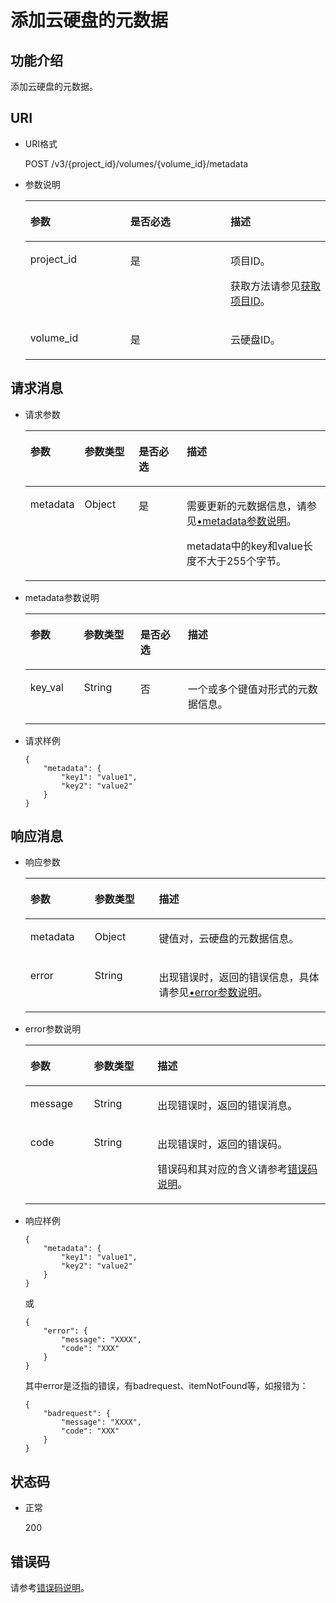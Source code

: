 # 添加云硬盘的元数据<a name="evs_04_3038"></a>

## 功能介绍<a name="section60214390"></a>

添加云硬盘的元数据。

## URI<a name="section5058598"></a>

-   URI格式

    POST /v3/\{project\_id\}/volumes/\{volume\_id\}/metadata

-   参数说明

    <a name="table58294385"></a>
    <table><thead align="left"><tr id="row24683273"><th class="cellrowborder" valign="top" width="33.33333333333333%" id="mcps1.1.4.1.1"><p id="p53188122"><a name="p53188122"></a><a name="p53188122"></a>参数</p>
    </th>
    <th class="cellrowborder" valign="top" width="33.33333333333333%" id="mcps1.1.4.1.2"><p id="p13270664"><a name="p13270664"></a><a name="p13270664"></a>是否必选</p>
    </th>
    <th class="cellrowborder" valign="top" width="33.33333333333333%" id="mcps1.1.4.1.3"><p id="p1182010"><a name="p1182010"></a><a name="p1182010"></a>描述</p>
    </th>
    </tr>
    </thead>
    <tbody><tr id="row28634009"><td class="cellrowborder" valign="top" width="33.33333333333333%" headers="mcps1.1.4.1.1 "><p id="p37653388"><a name="p37653388"></a><a name="p37653388"></a>project_id</p>
    </td>
    <td class="cellrowborder" valign="top" width="33.33333333333333%" headers="mcps1.1.4.1.2 "><p id="p30025596"><a name="p30025596"></a><a name="p30025596"></a>是</p>
    </td>
    <td class="cellrowborder" valign="top" width="33.33333333333333%" headers="mcps1.1.4.1.3 "><p id="p16154192"><a name="p16154192"></a><a name="p16154192"></a>项目ID。</p>
    <p id="p55811451337"><a name="p55811451337"></a><a name="p55811451337"></a>获取方法请参见<a href="获取项目ID.md">获取项目ID</a>。</p>
    </td>
    </tr>
    <tr id="row11170003"><td class="cellrowborder" valign="top" width="33.33333333333333%" headers="mcps1.1.4.1.1 "><p id="p32355065"><a name="p32355065"></a><a name="p32355065"></a>volume_id</p>
    </td>
    <td class="cellrowborder" valign="top" width="33.33333333333333%" headers="mcps1.1.4.1.2 "><p id="p3514615"><a name="p3514615"></a><a name="p3514615"></a>是</p>
    </td>
    <td class="cellrowborder" valign="top" width="33.33333333333333%" headers="mcps1.1.4.1.3 "><p id="p16248438"><a name="p16248438"></a><a name="p16248438"></a>云硬盘ID。</p>
    </td>
    </tr>
    </tbody>
    </table>


## 请求消息<a name="section45527389"></a>

-   请求参数

    <a name="evs_04_2074_table31588048"></a>
    <table><thead align="left"><tr id="evs_04_2074_row57330849"><th class="cellrowborder" valign="top" width="17.171717171717173%" id="mcps1.1.5.1.1"><p id="evs_04_2074_p13287175"><a name="evs_04_2074_p13287175"></a><a name="evs_04_2074_p13287175"></a>参数</p>
    </th>
    <th class="cellrowborder" valign="top" width="18.181818181818183%" id="mcps1.1.5.1.2"><p id="evs_04_2074_p2519427"><a name="evs_04_2074_p2519427"></a><a name="evs_04_2074_p2519427"></a>参数类型</p>
    </th>
    <th class="cellrowborder" valign="top" width="16.161616161616163%" id="mcps1.1.5.1.3"><p id="evs_04_2074_p2747002"><a name="evs_04_2074_p2747002"></a><a name="evs_04_2074_p2747002"></a>是否必选</p>
    </th>
    <th class="cellrowborder" valign="top" width="48.484848484848484%" id="mcps1.1.5.1.4"><p id="evs_04_2074_p21180630"><a name="evs_04_2074_p21180630"></a><a name="evs_04_2074_p21180630"></a>描述</p>
    </th>
    </tr>
    </thead>
    <tbody><tr id="evs_04_2074_row53167494153413"><td class="cellrowborder" valign="top" width="17.171717171717173%" headers="mcps1.1.5.1.1 "><p id="evs_04_2074_p11599783153413"><a name="evs_04_2074_p11599783153413"></a><a name="evs_04_2074_p11599783153413"></a>metadata</p>
    </td>
    <td class="cellrowborder" valign="top" width="18.181818181818183%" headers="mcps1.1.5.1.2 "><p id="evs_04_2074_p58405153413"><a name="evs_04_2074_p58405153413"></a><a name="evs_04_2074_p58405153413"></a>Object</p>
    </td>
    <td class="cellrowborder" valign="top" width="16.161616161616163%" headers="mcps1.1.5.1.3 "><p id="evs_04_2074_p4730855153413"><a name="evs_04_2074_p4730855153413"></a><a name="evs_04_2074_p4730855153413"></a>是</p>
    </td>
    <td class="cellrowborder" valign="top" width="48.484848484848484%" headers="mcps1.1.5.1.4 "><p id="evs_04_2074_p203071547124818"><a name="evs_04_2074_p203071547124818"></a><a name="evs_04_2074_p203071547124818"></a>需要更新的元数据信息，请参见<a href="#evs_04_2074_li54973602211845">•metadata参数说明</a>。</p>
    <p id="evs_04_2074_p47654998153413"><a name="evs_04_2074_p47654998153413"></a><a name="evs_04_2074_p47654998153413"></a><span id="evs_04_2074_text17527183012510"><a name="evs_04_2074_text17527183012510"></a><a name="evs_04_2074_text17527183012510"></a>metadata中的key和value长度不大于255个字节。</span></p>
    </td>
    </tr>
    </tbody>
    </table>

-   <a name="evs_04_2074_li54973602211845"></a>metadata参数说明

    <a name="evs_04_2074_table32717123212358"></a>
    <table><thead align="left"><tr id="evs_04_2074_row2280240212358"><th class="cellrowborder" valign="top" width="17.82178217821782%" id="mcps1.1.5.1.1"><p id="evs_04_2074_p50481723212358"><a name="evs_04_2074_p50481723212358"></a><a name="evs_04_2074_p50481723212358"></a>参数</p>
    </th>
    <th class="cellrowborder" valign="top" width="18.81188118811881%" id="mcps1.1.5.1.2"><p id="evs_04_2074_p62487767212358"><a name="evs_04_2074_p62487767212358"></a><a name="evs_04_2074_p62487767212358"></a>参数类型</p>
    </th>
    <th class="cellrowborder" valign="top" width="15.841584158415841%" id="mcps1.1.5.1.3"><p id="evs_04_2074_p28344363212358"><a name="evs_04_2074_p28344363212358"></a><a name="evs_04_2074_p28344363212358"></a>是否必选</p>
    </th>
    <th class="cellrowborder" valign="top" width="47.524752475247524%" id="mcps1.1.5.1.4"><p id="evs_04_2074_p14192096212358"><a name="evs_04_2074_p14192096212358"></a><a name="evs_04_2074_p14192096212358"></a>描述</p>
    </th>
    </tr>
    </thead>
    <tbody><tr id="evs_04_2074_row8709150212358"><td class="cellrowborder" valign="top" width="17.82178217821782%" headers="mcps1.1.5.1.1 "><p id="evs_04_2074_p34352524212358"><a name="evs_04_2074_p34352524212358"></a><a name="evs_04_2074_p34352524212358"></a>key_val</p>
    </td>
    <td class="cellrowborder" valign="top" width="18.81188118811881%" headers="mcps1.1.5.1.2 "><p id="evs_04_2074_p31091026212358"><a name="evs_04_2074_p31091026212358"></a><a name="evs_04_2074_p31091026212358"></a>String</p>
    </td>
    <td class="cellrowborder" valign="top" width="15.841584158415841%" headers="mcps1.1.5.1.3 "><p id="evs_04_2074_p35345177212358"><a name="evs_04_2074_p35345177212358"></a><a name="evs_04_2074_p35345177212358"></a>否</p>
    </td>
    <td class="cellrowborder" valign="top" width="47.524752475247524%" headers="mcps1.1.5.1.4 "><p id="evs_04_2074_p44387080212358"><a name="evs_04_2074_p44387080212358"></a><a name="evs_04_2074_p44387080212358"></a>一个或多个键值对形式的元数据信息。</p>
    </td>
    </tr>
    </tbody>
    </table>

-   请求样例

    ```
    {
        "metadata": {
            "key1": "value1", 
            "key2": "value2"
        }
    }
    ```


## 响应消息<a name="section7093323"></a>

-   响应参数

    <a name="evs_04_2074_table11977025201856"></a>
    <table><thead align="left"><tr id="evs_04_2074_row8102228201856"><th class="cellrowborder" valign="top" width="21.43%" id="mcps1.1.4.1.1"><p id="evs_04_2074_p11709178184818"><a name="evs_04_2074_p11709178184818"></a><a name="evs_04_2074_p11709178184818"></a>参数</p>
    </th>
    <th class="cellrowborder" valign="top" width="21.43%" id="mcps1.1.4.1.2"><p id="evs_04_2074_p67131989483"><a name="evs_04_2074_p67131989483"></a><a name="evs_04_2074_p67131989483"></a>参数类型</p>
    </th>
    <th class="cellrowborder" valign="top" width="57.14%" id="mcps1.1.4.1.3"><p id="evs_04_2074_p87153824811"><a name="evs_04_2074_p87153824811"></a><a name="evs_04_2074_p87153824811"></a>描述</p>
    </th>
    </tr>
    </thead>
    <tbody><tr id="evs_04_2074_row60683035201856"><td class="cellrowborder" valign="top" width="21.43%" headers="mcps1.1.4.1.1 "><p id="evs_04_2074_p16378828201856"><a name="evs_04_2074_p16378828201856"></a><a name="evs_04_2074_p16378828201856"></a>metadata</p>
    </td>
    <td class="cellrowborder" valign="top" width="21.43%" headers="mcps1.1.4.1.2 "><p id="evs_04_2074_p6490369115541"><a name="evs_04_2074_p6490369115541"></a><a name="evs_04_2074_p6490369115541"></a>Object</p>
    </td>
    <td class="cellrowborder" valign="top" width="57.14%" headers="mcps1.1.4.1.3 "><p id="evs_04_2074_p20205612201856"><a name="evs_04_2074_p20205612201856"></a><a name="evs_04_2074_p20205612201856"></a>键值对，云硬盘的元数据信息。</p>
    </td>
    </tr>
    <tr id="evs_04_2074_row11511747165814"><td class="cellrowborder" valign="top" width="21.43%" headers="mcps1.1.4.1.1 "><p id="evs_04_2074_p129522216412"><a name="evs_04_2074_p129522216412"></a><a name="evs_04_2074_p129522216412"></a>error</p>
    </td>
    <td class="cellrowborder" valign="top" width="21.43%" headers="mcps1.1.4.1.2 "><p id="evs_04_2074_p1595262111415"><a name="evs_04_2074_p1595262111415"></a><a name="evs_04_2074_p1595262111415"></a>String</p>
    </td>
    <td class="cellrowborder" valign="top" width="57.14%" headers="mcps1.1.4.1.3 "><p id="evs_04_2074_p109527215417"><a name="evs_04_2074_p109527215417"></a><a name="evs_04_2074_p109527215417"></a>出现错误时，返回的错误信息，具体请参见<a href="#evs_04_2074_li0419202382514">•error参数说明</a>。</p>
    </td>
    </tr>
    </tbody>
    </table>

-   <a name="evs_04_2074_li0419202382514"></a>error参数说明

    <a name="evs_04_2074_evs_04_2013_table15441099103019"></a>
    <table><thead align="left"><tr id="evs_04_2074_evs_04_2013_row54094047103019"><th class="cellrowborder" valign="top" width="21.17788221177882%" id="mcps1.1.4.1.1"><p id="evs_04_2074_evs_04_2013_p19541716103019"><a name="evs_04_2074_evs_04_2013_p19541716103019"></a><a name="evs_04_2074_evs_04_2013_p19541716103019"></a>参数</p>
    </th>
    <th class="cellrowborder" valign="top" width="21.17788221177882%" id="mcps1.1.4.1.2"><p id="evs_04_2074_evs_04_2013_p39375186103019"><a name="evs_04_2074_evs_04_2013_p39375186103019"></a><a name="evs_04_2074_evs_04_2013_p39375186103019"></a>参数类型</p>
    </th>
    <th class="cellrowborder" valign="top" width="57.64423557644236%" id="mcps1.1.4.1.3"><p id="evs_04_2074_evs_04_2013_p38578950103019"><a name="evs_04_2074_evs_04_2013_p38578950103019"></a><a name="evs_04_2074_evs_04_2013_p38578950103019"></a>描述</p>
    </th>
    </tr>
    </thead>
    <tbody><tr id="evs_04_2074_evs_04_2013_row59401790103019"><td class="cellrowborder" valign="top" width="21.17788221177882%" headers="mcps1.1.4.1.1 "><p id="evs_04_2074_evs_04_2013_p46815658103019"><a name="evs_04_2074_evs_04_2013_p46815658103019"></a><a name="evs_04_2074_evs_04_2013_p46815658103019"></a>message</p>
    </td>
    <td class="cellrowborder" valign="top" width="21.17788221177882%" headers="mcps1.1.4.1.2 "><p id="evs_04_2074_evs_04_2013_p33971979103019"><a name="evs_04_2074_evs_04_2013_p33971979103019"></a><a name="evs_04_2074_evs_04_2013_p33971979103019"></a>String</p>
    </td>
    <td class="cellrowborder" valign="top" width="57.64423557644236%" headers="mcps1.1.4.1.3 "><p id="evs_04_2074_evs_04_2013_p21623243103019"><a name="evs_04_2074_evs_04_2013_p21623243103019"></a><a name="evs_04_2074_evs_04_2013_p21623243103019"></a>出现错误时，返回的错误消息。</p>
    </td>
    </tr>
    <tr id="evs_04_2074_evs_04_2013_row60391466103019"><td class="cellrowborder" valign="top" width="21.17788221177882%" headers="mcps1.1.4.1.1 "><p id="evs_04_2074_evs_04_2013_p59870541103019"><a name="evs_04_2074_evs_04_2013_p59870541103019"></a><a name="evs_04_2074_evs_04_2013_p59870541103019"></a>code</p>
    </td>
    <td class="cellrowborder" valign="top" width="21.17788221177882%" headers="mcps1.1.4.1.2 "><p id="evs_04_2074_evs_04_2013_p17675690103019"><a name="evs_04_2074_evs_04_2013_p17675690103019"></a><a name="evs_04_2074_evs_04_2013_p17675690103019"></a>String</p>
    </td>
    <td class="cellrowborder" valign="top" width="57.64423557644236%" headers="mcps1.1.4.1.3 "><p id="evs_04_2074_evs_04_2013_p6087468103019"><a name="evs_04_2074_evs_04_2013_p6087468103019"></a><a name="evs_04_2074_evs_04_2013_p6087468103019"></a>出现错误时，返回的错误码。</p>
    <p id="evs_04_2074_evs_04_2013_p54787218103019"><a name="evs_04_2074_evs_04_2013_p54787218103019"></a><a name="evs_04_2074_evs_04_2013_p54787218103019"></a>错误码和其对应的含义请参考<a href="错误码说明.md">错误码说明</a>。</p>
    </td>
    </tr>
    </tbody>
    </table>

-   响应样例

    ```
    {
        "metadata": {
            "key1": "value1", 
            "key2": "value2"
        }
    }
    ```

    或

    ```
    {
        "error": {
            "message": "XXXX", 
            "code": "XXX"
        }
    }
    ```

    其中error是泛指的错误，有badrequest、itemNotFound等，如报错为：

    ```
    {
        "badrequest": {
            "message": "XXXX", 
            "code": "XXX"
        }
    }
    ```


## 状态码<a name="section63839913"></a>

-   正常

    200


## 错误码<a name="section431317151242"></a>

请参考[错误码说明](错误码说明.md)。

